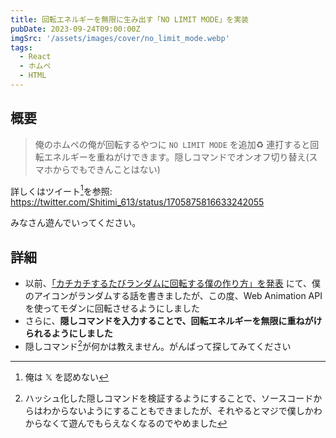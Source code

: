 ```yaml
---
title: 回転エネルギーを無限に生み出す「NO LIMIT MODE」を実装
pubDate: 2023-09-24T09:00:00Z
imgSrc: '/assets/images/cover/no_limit_mode.webp'
tags: 
  - React
  - ホムペ
  - HTML
---
```


## 概要

> 俺のホムペの俺が回転するやつに `NO LIMIT MODE` を追加♻️
> 連打すると回転エネルギーを重ねがけできます。隠しコマンドでオンオフ切り替え(スマホからでもできんことはない)

詳しくはツイート[^tweet]を参照: https://twitter.com/Shitimi_613/status/1705875816633242055

みなさん遊んでいってください。

## 詳細

- 以前、[「カチカチするたびランダムに回転する僕の作り方」を発表](/posts/20230630_frontendday) にて、僕のアイコンがランダムする話を書きましたが、この度、Web Animation API を使ってモダンに回転させるようにしました
- さらに、**隠しコマンドを入力することで、回転エネルギーを無限に重ねがけられるようにしました**
- 隠しコマンド[^hash]が何かは教えません。がんばって探してみてください


[^tweet]: 俺は 𝕏 を認めない
[^hash]: ハッシュ化した隠しコマンドを検証するようにすることで、ソースコードからはわからないようにすることもできましたが、それやるとマジで僕しかわからなくて遊んでもらえなくなるのでやめました
